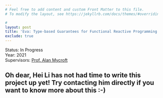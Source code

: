 ```yaml
---
# Feel free to add content and custom Front Matter to this file.
# To modify the layout, see https://jekyllrb.com/docs/themes/#overriding-theme-defaults

#
layout: post
title: 'Eva: Type-based Guarantees for Functional Reactive Programming'
exclude: true
---
```

Status: In Progress  
Year: 2021  
Supervisors: [Prof. Alan Mycroft](https://www.cl.cam.ac.uk/~am21/)

## Oh dear, Hei Li has not had time to write this project up yet! Try contacting him directly if you want to know more about this :-)